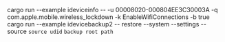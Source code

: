 cargo run --example ideviceinfo -- -u 00008020-000804EE3C30003A -q com.apple.mobile.wireless_lockdown -k EnableWifiConnections -b true
cargo run --example idevicebackup2 -- restore --system --settings --source `source udid` `backup root path`
